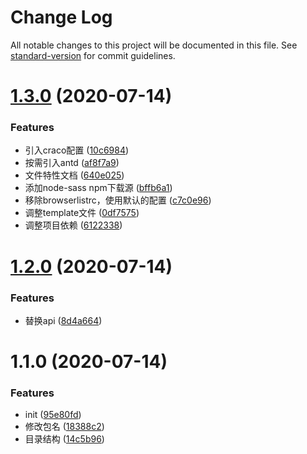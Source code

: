 # Change Log

All notable changes to this project will be documented in this file. See [standard-version](https://github.com/conventional-changelog/standard-version) for commit guidelines.

# [1.3.0](https://github.com/chqfly/cra-template-react-ts/compare/v1.2.0...v1.3.0) (2020-07-14)


### Features

* 引入craco配置 ([10c6984](https://github.com/chqfly/cra-template-react-ts/commit/10c6984))
* 按需引入antd ([af8f7a9](https://github.com/chqfly/cra-template-react-ts/commit/af8f7a9))
* 文件特性文档 ([640e025](https://github.com/chqfly/cra-template-react-ts/commit/640e025))
* 添加node-sass npm下载源 ([bffb6a1](https://github.com/chqfly/cra-template-react-ts/commit/bffb6a1))
* 移除browserlistrc，使用默认的配置 ([c7c0e96](https://github.com/chqfly/cra-template-react-ts/commit/c7c0e96))
* 调整template文件 ([0df7575](https://github.com/chqfly/cra-template-react-ts/commit/0df7575))
* 调整项目依赖 ([6122338](https://github.com/chqfly/cra-template-react-ts/commit/6122338))



# [1.2.0](https://github.com/chqfly/cra-template-react-ts/compare/v1.1.0...v1.2.0) (2020-07-14)


### Features

* 替换api ([8d4a664](https://github.com/chqfly/cra-template-react-ts/commit/8d4a664))



# 1.1.0 (2020-07-14)


### Features

* init ([95e80fd](https://github.com/chqfly/cra-template-react-ts/commit/95e80fd))
* 修改包名 ([18388c2](https://github.com/chqfly/cra-template-react-ts/commit/18388c2))
* 目录结构 ([14c5b96](https://github.com/chqfly/cra-template-react-ts/commit/14c5b96))
